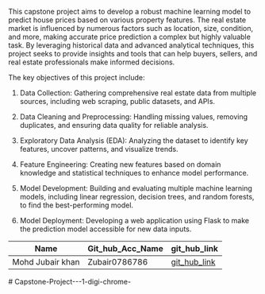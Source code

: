 This capstone project aims to develop a robust machine learning model to predict house prices based on various property features. The real estate market is influenced by numerous factors such as location, size, condition, and more, making accurate price prediction a complex but highly valuable task. By leveraging historical data and advanced analytical techniques, this project seeks to provide insights and tools that can help buyers, sellers, and real estate professionals make informed decisions.

The key objectives of this project include:


1. Data Collection: Gathering comprehensive real estate data from multiple sources, including web scraping, public datasets, and APIs.

2. Data Cleaning and Preprocessing: Handling missing values, removing duplicates, and ensuring data quality for reliable analysis.

3. Exploratory Data Analysis (EDA): Analyzing the dataset to identify key features, uncover patterns, and visualize trends.
   
4. Feature Engineering: Creating new features based on domain knowledge and statistical techniques to enhance model performance.
   
5. Model Development: Building and evaluating multiple machine learning models, including linear regression, decision trees, and random forests, to find the best-performing model.
   
7. Model Deployment: Developing a web application using Flask to make the prediction model accessible for new data inputs.

|Name|Git_hub_Acc_Name|git_hub_link|
|-|-|-|
|Mohd Jubair khan|Zubair0786786|[git_hub_link](https://github.com/MohdJubairKhan/project_5)|
 
#   C a p s t o n e - P r o j e c t - - - 1 - d i g i - c h r o m e -  
 